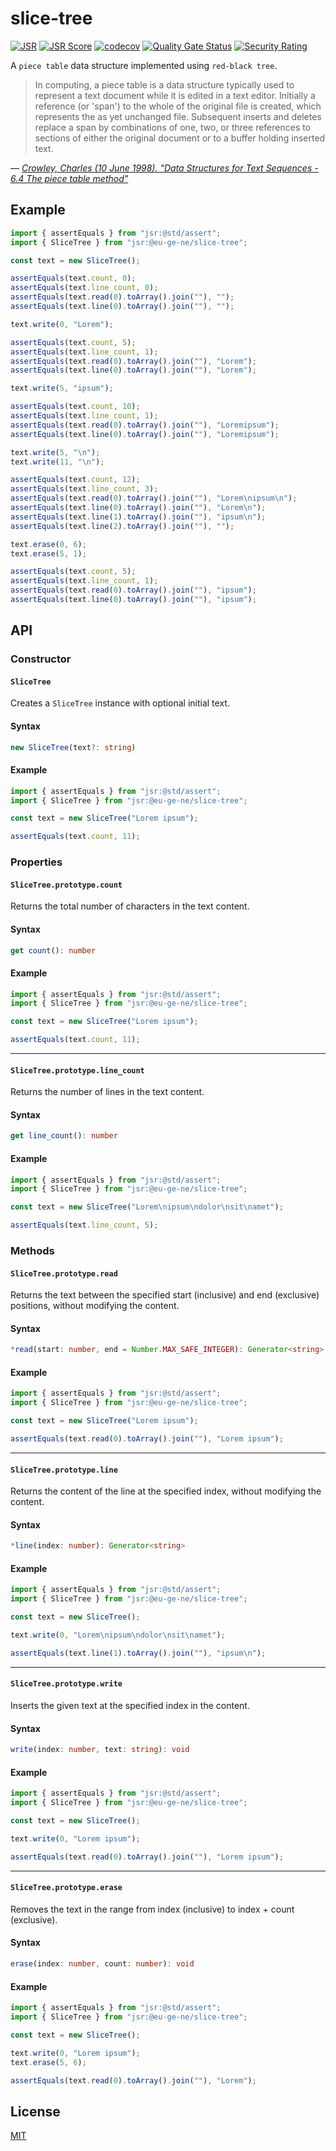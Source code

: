 # slice-tree

[![JSR](https://jsr.io/badges/@eu-ge-ne/slice-tree)](https://jsr.io/@eu-ge-ne/slice-tree)
[![JSR Score](https://jsr.io/badges/@eu-ge-ne/slice-tree/score)](https://jsr.io/@eu-ge-ne/slice-tree)
[![codecov](https://codecov.io/gh/eu-ge-ne/slice-tree/branch/main/graph/badge.svg?token=9CQ0V249XC)](https://codecov.io/gh/eu-ge-ne/slice-tree)
[![Quality Gate Status](https://sonarcloud.io/api/project_badges/measure?project=eu-ge-ne_slice-tree&metric=alert_status)](https://sonarcloud.io/summary/new_code?id=eu-ge-ne_slice-tree)
[![Security Rating](https://sonarcloud.io/api/project_badges/measure?project=eu-ge-ne_slice-tree&metric=security_rating)](https://sonarcloud.io/summary/new_code?id=eu-ge-ne_slice-tree)

A `piece table` data structure implemented using `red-black tree`.

> In computing, a piece table is a data structure typically used to represent a
> text document while it is edited in a text editor. Initially a reference (or
> 'span') to the whole of the original file is created, which represents the as
> yet unchanged file. Subsequent inserts and deletes replace a span by
> combinations of one, two, or three references to sections of either the
> original document or to a buffer holding inserted text.

&mdash;
<cite>[Crowley, Charles (10 June 1998). "Data Structures for Text Sequences - 6.4 The piece table method"](https://web.archive.org/web/20180223071931/https://www.cs.unm.edu/~crowley/papers/sds.pdf)</cite>

## Example

```ts
import { assertEquals } from "jsr:@std/assert";
import { SliceTree } from "jsr:@eu-ge-ne/slice-tree";

const text = new SliceTree();

assertEquals(text.count, 0);
assertEquals(text.line_count, 0);
assertEquals(text.read(0).toArray().join(""), "");
assertEquals(text.line(0).toArray().join(""), "");

text.write(0, "Lorem");

assertEquals(text.count, 5);
assertEquals(text.line_count, 1);
assertEquals(text.read(0).toArray().join(""), "Lorem");
assertEquals(text.line(0).toArray().join(""), "Lorem");

text.write(5, "ipsum");

assertEquals(text.count, 10);
assertEquals(text.line_count, 1);
assertEquals(text.read(0).toArray().join(""), "Loremipsum");
assertEquals(text.line(0).toArray().join(""), "Loremipsum");

text.write(5, "\n");
text.write(11, "\n");

assertEquals(text.count, 12);
assertEquals(text.line_count, 3);
assertEquals(text.read(0).toArray().join(""), "Lorem\nipsum\n");
assertEquals(text.line(0).toArray().join(""), "Lorem\n");
assertEquals(text.line(1).toArray().join(""), "ipsum\n");
assertEquals(text.line(2).toArray().join(""), "");

text.erase(0, 6);
text.erase(5, 1);

assertEquals(text.count, 5);
assertEquals(text.line_count, 1);
assertEquals(text.read(0).toArray().join(""), "ipsum");
assertEquals(text.line(0).toArray().join(""), "ipsum");
```

## API

### Constructor

#### `SliceTree`

Creates a `SliceTree` instance with optional initial text.

#### Syntax

```ts ignore
new SliceTree(text?: string)
```

#### Example

```ts
import { assertEquals } from "jsr:@std/assert";
import { SliceTree } from "jsr:@eu-ge-ne/slice-tree";

const text = new SliceTree("Lorem ipsum");

assertEquals(text.count, 11);
```

### Properties

#### `SliceTree.prototype.count`

Returns the total number of characters in the text content.

#### Syntax

```ts ignore
get count(): number
```

#### Example

```ts
import { assertEquals } from "jsr:@std/assert";
import { SliceTree } from "jsr:@eu-ge-ne/slice-tree";

const text = new SliceTree("Lorem ipsum");

assertEquals(text.count, 11);
```

---

#### `SliceTree.prototype.line_count`

Returns the number of lines in the text content.

#### Syntax

```ts ignore
get line_count(): number
```

#### Example

```ts
import { assertEquals } from "jsr:@std/assert";
import { SliceTree } from "jsr:@eu-ge-ne/slice-tree";

const text = new SliceTree("Lorem\nipsum\ndolor\nsit\namet");

assertEquals(text.line_count, 5);
```

### Methods

#### `SliceTree.prototype.read`

Returns the text between the specified start (inclusive) and end (exclusive)
positions, without modifying the content.

#### Syntax

```ts ignore
*read(start: number, end = Number.MAX_SAFE_INTEGER): Generator<string>
```

#### Example

```ts
import { assertEquals } from "jsr:@std/assert";
import { SliceTree } from "jsr:@eu-ge-ne/slice-tree";

const text = new SliceTree("Lorem ipsum");

assertEquals(text.read(0).toArray().join(""), "Lorem ipsum");
```

---

#### `SliceTree.prototype.line`

Returns the content of the line at the specified index, without modifying the
content.

#### Syntax

```ts ignore
*line(index: number): Generator<string>
```

#### Example

```ts
import { assertEquals } from "jsr:@std/assert";
import { SliceTree } from "jsr:@eu-ge-ne/slice-tree";

const text = new SliceTree();

text.write(0, "Lorem\nipsum\ndolor\nsit\namet");

assertEquals(text.line(1).toArray().join(""), "ipsum\n");
```

---

#### `SliceTree.prototype.write`

Inserts the given text at the specified index in the content.

#### Syntax

```ts ignore
write(index: number, text: string): void
```

#### Example

```ts
import { assertEquals } from "jsr:@std/assert";
import { SliceTree } from "jsr:@eu-ge-ne/slice-tree";

const text = new SliceTree();

text.write(0, "Lorem ipsum");

assertEquals(text.read(0).toArray().join(""), "Lorem ipsum");
```

---

#### `SliceTree.prototype.erase`

Removes the text in the range from index (inclusive) to index + count
(exclusive).

#### Syntax

```ts ignore
erase(index: number, count: number): void
```

#### Example

```ts
import { assertEquals } from "jsr:@std/assert";
import { SliceTree } from "jsr:@eu-ge-ne/slice-tree";

const text = new SliceTree();

text.write(0, "Lorem ipsum");
text.erase(5, 6);

assertEquals(text.read(0).toArray().join(""), "Lorem");
```

## License

[MIT](https://choosealicense.com/licenses/mit)

